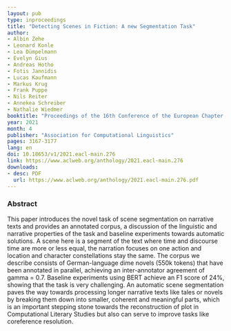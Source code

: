 ```yaml
---
layout: pub
type: inproceedings
title: "Detecting Scenes in Fiction: A new Segmentation Task"
author:
- Albin Zehe
- Leonard Konle
- Lea Dümpelmann
- Evelyn Gius
- Andreas Hotho
- Fotis Jannidis
- Lucas Kaufmann
- Markus Krug
- Frank Puppe
- Nils Reiter
- Annekea Schreiber
- Nathalie Wiedmer
booktitle: "Proceedings of the 16th Conference of the European Chapter of the Association for Computational Linguistics: Main Volume"
year: 2021
month: 4
publisher: "Association for Computational Linguistics"
pages: 3167-3177
lang: en
doi: 10.18653/v1/2021.eacl-main.276
link: https://www.aclweb.org/anthology/2021.eacl-main.276
downloads:
- desc: PDF
  url: https://www.aclweb.org/anthology/2021.eacl-main.276.pdf
---
```


### Abstract

This paper introduces the novel task of scene segmentation on narrative texts and provides an annotated corpus, a discussion of the linguistic and narrative properties of the task and baseline experiments towards automatic solutions. A scene here is a segment of the text where time and discourse time are more or less equal, the narration focuses on one action and location and character constellations stay the same. The corpus we describe consists of German-language dime novels (550k tokens) that have been annotated in parallel, achieving an inter-annotator agreement of gamma = 0.7. Baseline experiments using BERT achieve an F1 score of 24%, showing that the task is very challenging. An automatic scene segmentation paves the way towards processing longer narrative texts like tales or novels by breaking them down into smaller, coherent and meaningful parts, which is an important stepping stone towards the reconstruction of plot in Computational Literary Studies but also can serve to improve tasks like coreference resolution.